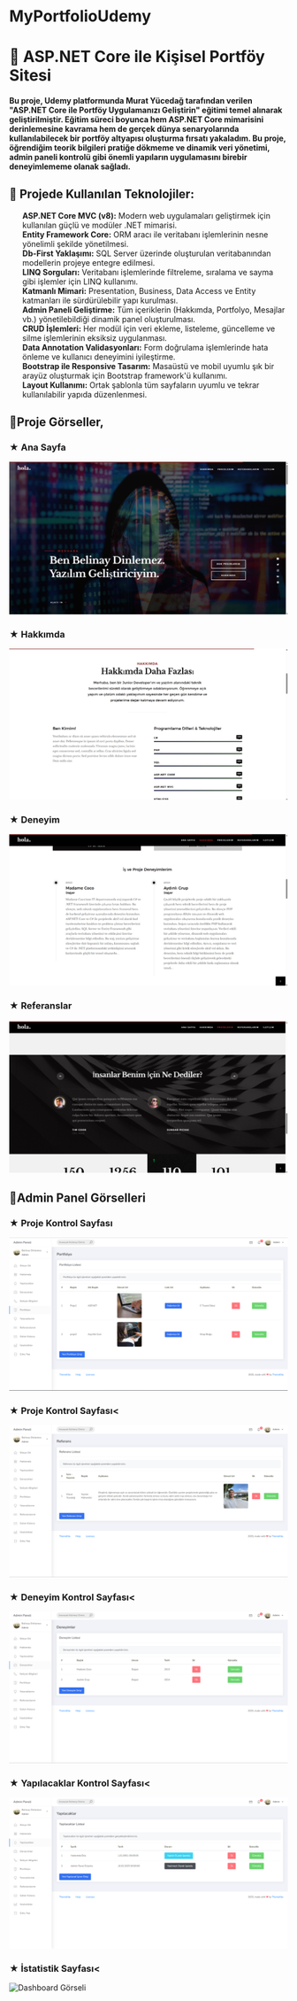 # MyPortfolioUdemy

<h1>🚀 ASP.NET Core ile Kişisel Portföy Sitesi</h1>
<h4><p>Bu proje, Udemy platformunda Murat Yücedağ tarafından verilen "ASP.NET Core ile Portföy Uygulamanızı Geliştirin" eğitimi temel alınarak geliştirilmiştir. Eğitim süreci boyunca hem ASP.NET Core mimarisini derinlemesine kavrama hem de gerçek dünya senaryolarında kullanılabilecek bir portföy altyapısı oluşturma fırsatı yakaladım. Bu proje, öğrendiğim teorik bilgileri pratiğe dökmeme ve dinamik veri yönetimi, admin paneli kontrolü gibi önemli yapıların uygulamasını birebir deneyimlememe olanak sağladı.</p></h4>

<h2>🤍 Projede Kullanılan Teknolojiler:</h2>
<ul style="list-style-type: none;">
  <li><strong>ASP.NET Core MVC (v8):</strong> Modern web uygulamaları geliştirmek için kullanılan güçlü ve modüler .NET mimarisi.</li>
  <li><strong>Entity Framework Core:</strong> ORM aracı ile veritabanı işlemlerinin nesne yönelimli şekilde yönetilmesi.</li>
  <li><strong>Db-First Yaklaşımı:</strong> SQL Server üzerinde oluşturulan veritabanından modellerin projeye entegre edilmesi.</li>
  <li><strong>LINQ Sorguları:</strong> Veritabanı işlemlerinde filtreleme, sıralama ve sayma gibi işlemler için LINQ kullanımı.</li>
  <li><strong>Katmanlı Mimari:</strong> Presentation, Business, Data Access ve Entity katmanları ile sürdürülebilir yapı kurulması.</li>
  <li><strong>Admin Paneli Geliştirme:</strong> Tüm içeriklerin (Hakkımda, Portfolyo, Mesajlar vb.) yönetilebildiği dinamik panel oluşturulması.</li>
  <li><strong>CRUD İşlemleri:</strong> Her modül için veri ekleme, listeleme, güncelleme ve silme işlemlerinin eksiksiz uygulanması.</li>
  <li><strong>Data Annotation Validasyonları:</strong> Form doğrulama işlemlerinde hata önleme ve kullanıcı deneyimini iyileştirme.</li>
  <li><strong>Bootstrap ile Responsive Tasarım:</strong> Masaüstü ve mobil uyumlu şık bir arayüz oluşturmak için Bootstrap framework'ü kullanımı.</li>
  <li><strong>Layout Kullanımı:</strong> Ortak şablonla tüm sayfaların uyumlu ve tekrar kullanılabilir yapıda düzenlenmesi.</li>
</ul>

<h2>🤍Proje Görseller,</h2>

<h3>★ Ana Sayfa</h3>
<img src="https://raw.githubusercontent.com/BelDinlemez/MyPortfolioUdemy/master/readmeImg/Banner.png" alt="Banner Görseli" />
<h3>★ Hakkımda</h3>
<img src="https://raw.githubusercontent.com/BelDinlemez/MyPortfolioUdemy/master/readmeImg/Skill.png" alt="Hakkımda Görseli" />
<h3>★ Deneyim</h3>
<img src="https://raw.githubusercontent.com/BelDinlemez/MyPortfolioUdemy/master/readmeImg/Experience.png" alt="Deneyim Görseli" />
<h3>★ Referanslar</h3>
<img src="https://raw.githubusercontent.com/BelDinlemez/MyPortfolioUdemy/master/readmeImg/Testimonial.png" alt="Referans Görseli" />

<h2>🤍Admin Panel Görselleri </h2>

<h3>★ Proje Kontrol Sayfası</h3>
<img src="https://raw.githubusercontent.com/BelDinlemez/MyPortfolioUdemy/master/readmeImg/Proje.png" alt="Proje Görseli" />
<h3>★ Proje Kontrol Sayfası<</h3>
<img src="https://raw.githubusercontent.com/BelDinlemez/MyPortfolioUdemy/master/readmeImg/Referans.png" alt="Referans Görseli" />
<h3>★ Deneyim Kontrol Sayfası<</h3>
<img src="https://raw.githubusercontent.com/BelDinlemez/MyPortfolioUdemy/master/readmeImg/Deneyim.png" alt="Servisler Görseli" />
<h3>★ Yapılacaklar Kontrol Sayfası<</h3>
<img src="https://raw.githubusercontent.com/BelDinlemez/MyPortfolioUdemy/master/readmeImg/ToDoList.png" alt="Portfolyo Görseli" />
<h3>★ İstatistik Sayfası<</h3>
<img src="https://raw.githubusercontent.com/BelDinlemez/MyPortfolioUdemy/master/readmeImg/İstatistik.png" alt="Dashboard Görseli" />




